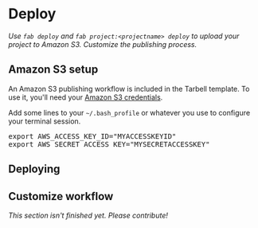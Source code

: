 # Deploy
*Use `fab deploy` and `fab project:<projectname> deploy` to upload your project to Amazon S3. Customize the publishing process.*

## Amazon S3 setup

An Amazon S3 publishing workflow is included in the Tarbell template. To use it, you'll need your [Amazon S3 credentials](https://portal.aws.amazon.com/gp/aws/developer/account/index.html?action=access-key). 

Add some lines to your `~/.bash_profile` or whatever you use to configure your terminal session.

<pre>export AWS_ACCESS_KEY_ID="MYACCESSKEYID"
export AWS_SECRET_ACCESS_KEY="MYSECRETACCESSKEY"</pre>

## Deploying

## Customize workflow

*This section isn't finished yet. Please contribute!*
